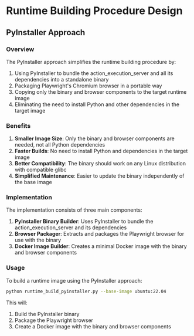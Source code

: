 # Runtime Building Procedure Design

## PyInstaller Approach

### Overview

The PyInstaller approach simplifies the runtime building procedure by:

1. Using PyInstaller to bundle the action_execution_server and all its dependencies into a standalone binary
2. Packaging Playwright's Chromium browser in a portable way
3. Copying only the binary and browser components to the target runtime image
4. Eliminating the need to install Python and other dependencies in the target image

### Benefits

1. **Smaller Image Size**: Only the binary and browser components are needed, not all Python dependencies
2. **Faster Builds**: No need to install Python and dependencies in the target image
3. **Better Compatibility**: The binary should work on any Linux distribution with compatible glibc
4. **Simplified Maintenance**: Easier to update the binary independently of the base image

### Implementation

The implementation consists of three main components:

1. **PyInstaller Binary Builder**: Uses PyInstaller to bundle the action_execution_server and its dependencies
2. **Browser Packager**: Extracts and packages the Playwright browser for use with the binary
3. **Docker Image Builder**: Creates a minimal Docker image with the binary and browser components

### Usage

To build a runtime image using the PyInstaller approach:

```bash
python runtime_build_pyinstaller.py --base-image ubuntu:22.04
```

This will:
1. Build the PyInstaller binary
2. Package the Playwright browser
3. Create a Docker image with the binary and browser components